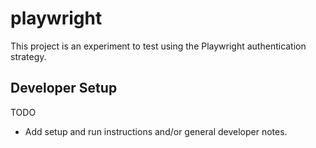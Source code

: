 # playwright

This project is an experiment to test using the Playwright authentication strategy.

## Developer Setup

TODO

- Add setup and run instructions and/or general developer notes.
